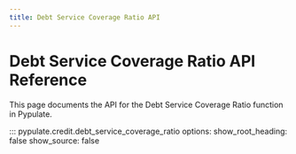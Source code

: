 ```yaml
---
title: Debt Service Coverage Ratio API
---
```


# Debt Service Coverage Ratio API Reference

This page documents the API for the Debt Service Coverage Ratio function in Pypulate.

::: pypulate.credit.debt_service_coverage_ratio
    options:
      show_root_heading: false
      show_source: false 